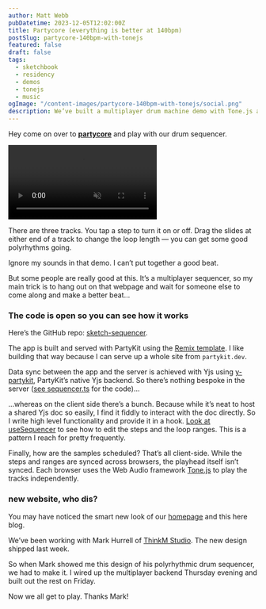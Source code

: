 ```yaml
---
author: Matt Webb
pubDatetime: 2023-12-05T12:02:00Z
title: Partycore (everything is better at 140bpm)
postSlug: partycore-140bpm-with-tonejs
featured: false
draft: false
tags:
  - sketchbook
  - residency
  - demos
  - tonejs
  - music
ogImage: "/content-images/partycore-140bpm-with-tonejs/social.png"
description: We’ve built a multiplayer drum machine demo with Tone.js and Yjs. It’s a ton of fun. Here’s how it works.
---
```


Hey come on over to **[partycore](https://partycore.labs.partykit.dev/rooms/1999)** and play with our drum sequencer.

<video controls muted src="/content-images/partycore-140bpm-with-tonejs/partycore-demo.mp4"></video>

There are three tracks. You tap a step to turn it on or off. Drag the slides at either end of a track to change the loop length — you can get some good polyrhythms going.

Ignore my sounds in that demo. I can’t put together a good beat.

But some people are really good at this. It’s a multiplayer sequencer, so my main trick is to hang out on that webpage and wait for someone else to come along and make a better beat…

### The code is open so you can see how it works

Here’s the GitHub repo: [sketch-sequencer](https://github.com/partykit/sketch-sequencer).

The app is built and served with PartyKit using the [Remix template](https://github.com/partykit/remix-starter). I like building that way because I can serve up a whole site from `partykit.dev`.

Data sync between the app and the server is achieved with Yjs using [y-partykit](https://docs.partykit.io/reference/y-partykit-api/), PartyKit’s native Yjs backend. So there’s nothing bespoke in the server ([see sequencer.ts](https://github.com/partykit/sketch-sequencer/blob/main/party/sequencer.ts) for the code)…

…whereas on the client side there’s a bunch. Because while it’s neat to host a shared Yjs doc so easily, I find it fiddly to interact with the doc directly. So I write high level functionality and provide it in a hook. [Look at useSequencer](https://github.com/partykit/sketch-sequencer/blob/main/app/hooks/use-sequencer.tsx) to see how to edit the steps and the loop ranges. This is a pattern I reach for pretty frequently.

Finally, how are the samples scheduled? That’s all client-side. While the steps and ranges are synced across browsers, the playhead itself isn’t synced. Each browser uses the Web Audio framework [Tone.js](https://tonejs.github.io) to play the tracks independently.

### new website, who dis?

You may have noticed the smart new look of our [homepage](https://www.partykit.io) and this here blog.

We’ve been working with Mark Hurrell of [ThinkM Studio](https://thinkm.studio). The new design shipped last week.

So when Mark showed me this design of his polyrhythmic drum sequencer, we had to make it. I wired up the multiplayer backend Thursday evening and built out the rest on Friday.

Now we all get to play. Thanks Mark!
